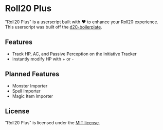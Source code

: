 # Roll20 Plus

"Roll20 Plus" is a userscript built with ♥ to enhance your Roll20 experience.  
This userscript was built off the [d20-boilerplate](https://github.com/kcaf/d20-boilerplate).

## Features
- Track HP, AC, and Passive Perception on the Initiative Tracker
- Instantly modify HP with + or -

## Planned Features
- Monster Importer
- Spell Importer
- Magic Item Importer

## License
"Roll20 Plus" is licensed under the [MIT license](https://opensource.org/licenses/MIT).

